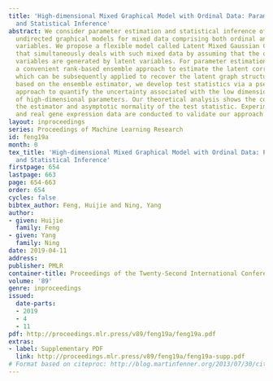 ```yaml
---
title: 'High-dimensional Mixed Graphical Model with Ordinal Data: Parameter Estimation
  and Statistical Inference'
abstract: We consider parameter estimation and statistical inference of high-dimensional
  undirected graphical models for mixed data comprising both ordinal and continuous
  variables. We propose a flexible model called Latent Mixed Gaussian Copula Model
  that simultaneously deals with such mixed data by assuming that the observed ordinal
  variables are generated by latent variables. For parameter estimation, we introduce
  a convenient rank-based ensemble approach to estimate the latent correlation matrix,
  which can be subsequently applied to recover the latent graph structure. In addition,
  based on the ensemble estimator, we develop test statistics via a pseudo-likelihood
  approach to quantify the uncertainty associated with the low dimensional components
  of high-dimensional parameters. Our theoretical analysis shows the consistency of
  the estimator and asymptotic normality of the test statistic. Experiments on simulated
  and real gene expression data are conducted to validate our approach.
layout: inproceedings
series: Proceedings of Machine Learning Research
id: feng19a
month: 0
tex_title: 'High-dimensional Mixed Graphical Model with Ordinal Data: Parameter Estimation
  and Statistical Inference'
firstpage: 654
lastpage: 663
page: 654-663
order: 654
cycles: false
bibtex_author: Feng, Huijie and Ning, Yang
author:
- given: Huijie
  family: Feng
- given: Yang
  family: Ning
date: 2019-04-11
address: 
publisher: PMLR
container-title: Proceedings of the Twenty-Second International Conference on Artificial Intelligence and Statistics
volume: '89'
genre: inproceedings
issued:
  date-parts:
  - 2019
  - 4
  - 11
pdf: http://proceedings.mlr.press/v89/feng19a/feng19a.pdf
extras:
- label: Supplementary PDF
  link: http://proceedings.mlr.press/v89/feng19a/feng19a-supp.pdf
# Format based on citeproc: http://blog.martinfenner.org/2013/07/30/citeproc-yaml-for-bibliographies/
---
```

